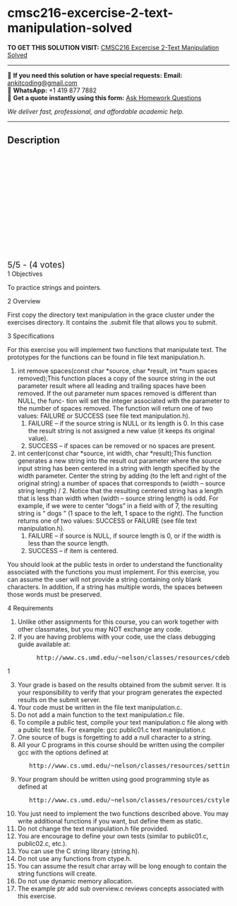 # cmsc216-excercise-2-text-manipulation-solved
**TO GET THIS SOLUTION VISIT:** [CMSC216 Excercise 2-Text Manipulation Solved](https://www.ankitcodinghub.com/product/cmsc216-excercise-2-solved/)


---

📩 **If you need this solution or have special requests:** **Email:** ankitcoding@gmail.com  
📱 **WhatsApp:** +1 419 877 7882  
📄 **Get a quote instantly using this form:** [Ask Homework Questions](https://www.ankitcodinghub.com/services/ask-homework-questions/)

*We deliver fast, professional, and affordable academic help.*

---

<h2>Description</h2>



<div class="kk-star-ratings kksr-auto kksr-align-center kksr-valign-top" data-payload="{&quot;align&quot;:&quot;center&quot;,&quot;id&quot;:&quot;101627&quot;,&quot;slug&quot;:&quot;default&quot;,&quot;valign&quot;:&quot;top&quot;,&quot;ignore&quot;:&quot;&quot;,&quot;reference&quot;:&quot;auto&quot;,&quot;class&quot;:&quot;&quot;,&quot;count&quot;:&quot;4&quot;,&quot;legendonly&quot;:&quot;&quot;,&quot;readonly&quot;:&quot;&quot;,&quot;score&quot;:&quot;5&quot;,&quot;starsonly&quot;:&quot;&quot;,&quot;best&quot;:&quot;5&quot;,&quot;gap&quot;:&quot;4&quot;,&quot;greet&quot;:&quot;Rate this product&quot;,&quot;legend&quot;:&quot;5\/5 - (4 votes)&quot;,&quot;size&quot;:&quot;24&quot;,&quot;title&quot;:&quot;CMSC216 Excercise 2-Text Manipulation Solved&quot;,&quot;width&quot;:&quot;138&quot;,&quot;_legend&quot;:&quot;{score}\/{best} - ({count} {votes})&quot;,&quot;font_factor&quot;:&quot;1.25&quot;}">

<div class="kksr-stars">

<div class="kksr-stars-inactive">
            <div class="kksr-star" data-star="1" style="padding-right: 4px">


<div class="kksr-icon" style="width: 24px; height: 24px;"></div>
        </div>
            <div class="kksr-star" data-star="2" style="padding-right: 4px">


<div class="kksr-icon" style="width: 24px; height: 24px;"></div>
        </div>
            <div class="kksr-star" data-star="3" style="padding-right: 4px">


<div class="kksr-icon" style="width: 24px; height: 24px;"></div>
        </div>
            <div class="kksr-star" data-star="4" style="padding-right: 4px">


<div class="kksr-icon" style="width: 24px; height: 24px;"></div>
        </div>
            <div class="kksr-star" data-star="5" style="padding-right: 4px">


<div class="kksr-icon" style="width: 24px; height: 24px;"></div>
        </div>
    </div>

<div class="kksr-stars-active" style="width: 138px;">
            <div class="kksr-star" style="padding-right: 4px">


<div class="kksr-icon" style="width: 24px; height: 24px;"></div>
        </div>
            <div class="kksr-star" style="padding-right: 4px">


<div class="kksr-icon" style="width: 24px; height: 24px;"></div>
        </div>
            <div class="kksr-star" style="padding-right: 4px">


<div class="kksr-icon" style="width: 24px; height: 24px;"></div>
        </div>
            <div class="kksr-star" style="padding-right: 4px">


<div class="kksr-icon" style="width: 24px; height: 24px;"></div>
        </div>
            <div class="kksr-star" style="padding-right: 4px">


<div class="kksr-icon" style="width: 24px; height: 24px;"></div>
        </div>
    </div>
</div>


<div class="kksr-legend" style="font-size: 19.2px;">
            5/5 - (4 votes)    </div>
    </div>
<div class="page" title="Page 1">
<div class="layoutArea">
<div class="column">
1 Objectives

To practice strings and pointers.

2 Overview

First copy the directory text manipulation in the grace cluster under the exercises directory. It contains the .submit file that allows you to submit.

3 Specifications

For this exercise you will implement two functions that manipulate text. The prototypes for the functions can be found in file text manipulation.h.

<ol>
<li>int remove spaces(const char *source, char *result, int *num spaces removed);This function places a copy of the source string in the out parameter result where all leading and trailing spaces have been removed. If the out parameter num spaces removed is different than NULL, the func- tion will set the integer associated with the parameter to the number of spaces removed. The function will return one of two values: FAILURE or SUCCESS (see file text manipulation.h).
<ol>
<li>FAILURE – if the source string is NULL or its length is 0. In this case the result string is not assigned a new value (it keeps its original value).</li>
<li>SUCCESS – if spaces can be removed or no spaces are present.</li>
</ol>
</li>
<li>int center(const char *source, int width, char *result);This function generates a new string into the result out parameter where the source input string has been centered in a string with length specified by the width parameter. Center the string by adding (to the left and right of the original string) a number of spaces that corresponds to (width – source string length) / 2. Notice that the resulting centered string has a length that is less than width when (width – source string length) is odd. For example, if we were to center “dogs” in a field with of 7, the resulting string is “ dogs ” (1 space to the left, 1 space to the right). The function returns one of two values: SUCCESS or FAILURE (see file text manipulation.h).
<ol>
<li>FAILURE – if source is NULL, if source length is 0, or if the width is less than the source length.</li>
<li>SUCCESS – if item is centered.</li>
</ol>
</li>
</ol>
You should look at the public tests in order to understand the functionality associated with the functions you must implement. For this exercise, you can assume the user will not provide a string containing only blank characters. In addition, if a string has multiple words, the spaces between those words must be preserved.

4 Requirements

<ol>
<li>Unlike other assignments for this course, you can work together with other classmates, but you may NOT exchange any code.</li>
<li>If you are having problems with your code, use the class debugging guide available at:
<pre>     http://www.cs.umd.edu/~nelson/classes/resources/cdebugging/
</pre>
</li>
</ol>
</div>
</div>
<div class="layoutArea">
<div class="column">
1

</div>
</div>
</div>
<div class="page" title="Page 2">
<div class="layoutArea">
<div class="column">
<ol start="3">
<li>Your grade is based on the results obtained from the submit server. It is your responsibility to verify that your program generates the expected results on the submit server.</li>
<li>Your code must be written in the file text manipulation.c.</li>
<li>Do not add a main function to the text manipulation.c file.</li>
<li>To compile a public test, compile your text manipulation.c file along with a public test file. For example: gcc public01.c text manipulation.c</li>
<li>One source of bugs is forgetting to add a null character to a string.</li>
<li>All your C programs in this course should be written using the compiler gcc with the options defined at
<pre>   http://www.cs.umd.edu/~nelson/classes/resources/setting_gcc_alias/
</pre>
</li>
<li>Your program should be written using good programming style as defined at
<pre>   http://www.cs.umd.edu/~nelson/classes/resources/cstyleguide/
</pre>
</li>
<li>You just need to implement the two functions described above. You may write additional functions if you want, but define them as static.</li>
<li>Do not change the text manipulation.h file provided.</li>
<li>You are encourage to define your own tests (similar to public01.c, public02.c, etc.).</li>
<li>You can use the C string library (string.h).</li>
<li>Do not use any functions from ctype.h.</li>
<li>You can assume the result char array will be long enough to contain the string functions will create.</li>
<li>Do not use dynamic memory allocation.</li>
<li>The example ptr add sub overview.c reviews concepts associated with this exercise.</li>
</ol>
</div>
</div>
</div>
